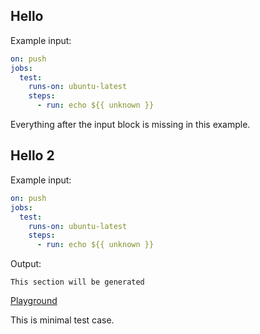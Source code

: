 <a id="hello"></a>
## Hello

Example input:

```yaml
on: push
jobs:
  test:
    runs-on: ubuntu-latest
    steps:
      - run: echo ${{ unknown }}
```

Everything after the input block is missing in this example.

<a id="hello2"></a>
## Hello 2

Example input:

```yaml
on: push
jobs:
  test:
    runs-on: ubuntu-latest
    steps:
      - run: echo ${{ unknown }}
```

Output:

```
This section will be generated
```

[Playground](URL_WILL_BE_GENERATED)

This is minimal test case.
